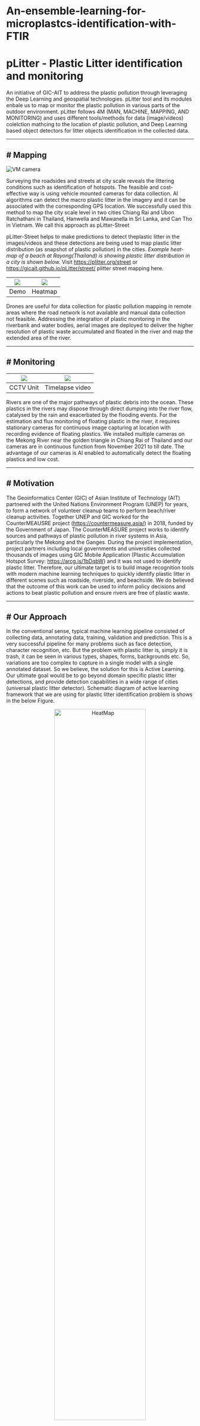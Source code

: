 # An-ensemble-learning-for-microplastcs-identification-with-FTIR

# pLitter - Plastic Litter identification and monitoring

An initiative of GIC-AIT to address the plastic pollution through leveraging the Deep Learning and geospatial technologies. pLitter tool and its modules enbale us to map or monitor the plastic pollution in various parts of the outdoor environment. pLitter follows 4M (MAN, MACHINE, MAPPING, AND MONITORING) and uses different tools/methods for data (image/videos) colelction mathcing to the location of plastic pollution, and Deep Learning based object detectors for litter objects identification in the collected data. 

* * * * *

## # Mapping

![VM camera](./figures/VM_tuktuk.jpeg)

Surveying the roadsides and streets at city scale reveals the littering conditions such as identification of hotspots. The feasible and cost-effective way is using vehicle mounted cameras for data collection. AI algorithms can detect the macro plastic litter in the imagery and it can be associated with the corresponding GPS location. We successfully used this method to map the city scale level in two cities Chiang Rai and Ubon Ratchathani in Thailand, Hanwella and Mawanella in Sri Lanka, and Can Tho in Vietnam. We call this approach as pLitter-Street

pLitter-Street helps to make predictions to detect theplastic litter in the images/videos and these detections are being used to map plastic litter distribution (as snapshot of plastic pollution) in the cities. *Example heat-map of a beach at Rayong(Thailand) is showing plastic litter distribution in a city is shown below.* Visit https://plitter.org/street or https://gicait.github.io/pLitter/street/ plitter street mapping here.

[![](https://img.youtube.com/vi/REv0XEcWXVE/0.jpg)](https://www.youtube.com/watch?v=REv0XEcWXVE) | ![](./figures/example_heatmap.PNG)
:-------------------------:|:-------------------------:
 Demo |  Heatmap

Drones are useful for data collection for plastic pollution mapping in remote areas where the road network is not available and manual data collection not feasible. Addressing the integration of plastic monitoring in the riverbank and water bodies, aerial images are deployed to deliver the higher resolution of plastic waste accumulated and floated in the river and map the extended area of the river.

* * * * *

## # Monitoring

![](./figures/cctv_unit.png)  |  [![](https://img.youtube.com/vi/A6wZhdmWK1Y/0.jpg)](https://www.youtube.com/watch?v=A6wZhdmWK1Y)
:-------------------------:|:-------------------------:
CCTV Unit             |  Timelapse video

Rivers are one of the major pathways of plastic debris into the ocean. These plastics in the rivers may dispose through direct dumping into the river flow, catalysed by the rain and exacerbated by the flooding events. For the estimation and flux monitoring of floating plastic in the river, it requires stationary cameras for continuous image capturing at location with recording evidence of floating plastics.  We installed multiple cameras on the Mekong River near the golden triangle in Chiang Rai of Thailand and our cameras are in continuous function from November 2021 to till date. The advantage of our cameras is AI enabled to automatically detect the floating plastics and low cost.

* * * * *

## # Motivation

The Geoinformatics Center (GIC) of Asian Institute of Technology (AIT) partnered with the United Nations Environment Program (UNEP) for years, to form a network of volunteer cleanup teams to perform beach/river cleanup activities. Together UNEP and GIC worked for the CounterMEAUSRE project (https://countermeasure.asia/) in 2018, funded by the Government of Japan. The CounterMEASURE project works to identify sources and pathways of plastic pollution in river systems in Asia, particularly the Mekong and the Ganges. During the project implementation, project partners including local governments and universities collected thousands of images using GIC Mobile Application (Plastic Accumulation Hotspot Survey: https://arcg.is/1bDqbW) and it was not used to identify plastic litter. Therefore, our ultimate target is to build image recognition tools with modern machine learning techniques to quickly identify plastic litter in different scenes such as roadside, riverside, and beachside. We do believed that the outcome of this work can be used to inform policy decisions and actions to beat plastic pollution and ensure rivers are free of plastic waste.

* * * * *

## # Our Approach

In the conventional sense, typical machine learning pipeline consisted of collecting data, annotating data, training, validation and prediction. This is a very successful pipeline for many problems such as face detection, character recognition, etc. But the problem with plastic litter is, simply it is trash, it can be seen in various types, shapes, forms, backgrounds etc. So, variations are too complex to capture in a single model with a single annotated dataset. So we believe, the solution for this is Active Learning. Our ultimate goal would be to go beyond domain specific plastic litter detections, and provide detection capabilities in a wide range of cities (universal plastic litter detector). Schematic diagram of active learning framework that we are using for plastic litter identification problem is shows in the below Figure. 

<p align="center">
<img src="./figures/active_learning.PNG" alt="HeatMap" width="70%"/>
</p>

* * * * *

## # Datasets

We have prepared datsets separatelty for street level plastic litter (pLitterStreet) and floating plastic litters (pLitterFloat). These datasets contains RGB images, plastic litter annotations (JSON format same as COCO).

pLitterStreet dataset contains images from following locations,

* Pathumthani, Ubon Ratchathani, and Chiang Rai (Thailand)
* Can Tho (Vietnam)
* Hanwella & Mawanella (Sri Lanka)
* Mekong river basin (contains piles i.e, clusters of litter on the roadsides)

pLitterFloat contains data from,

* Mekong river, Chaing Rai, Thailand
* Ruak RIVER, Chiang Rai, Thialand
* Chao Praya, Bangkok, Thailand
* Cantho, Vietnam (coming soon)

#### Trying add more data from new locations (please contact us if you have data to contribute.)

* Mekong river, Chaing Rai, Thailand
* Ruak RIVER, Chiang Rai, Thialand
* Chao Praya, Bangkok, Thailand
* Mekong river, Cantho, Vietnam (coming soon)

*Note: We have used a open-source Annotator tool built from [COCO annotator](https://github.com/jsbroks/coco-annotator) for generation of bounding box annotations with the help of group of annotators. If you are planning to generate your own training data, it is an option*

* * * * *

## # Pre-trained models

Trained weights of YOLOv5 are give below.

| Dataset | Model | AP | Link |
| --- | --- | --- | --- |
| Street |  YOLOv5l | 0.77 | [download](https://github.com/gicait/pLitter/releases/download/v0.0.0-street/pLitterStreet_YOLOv5l.pt) |
| CCTV | YOLOv5s | 0.43 | [download](https://github.com/gicait/pLitter/releases/download/v0.1/pLitterFloat_800x752_to_640x640.pt) |

* * * * *

## # Usage

Refer to [pLitter Street demo](/demo/pLitterStreet_demo.ipynb) for street level detection and mapping
Refer to [pLitter CCTV demo](/demo/pLitterStreet_demo.ipynb) for detecting the floating plastics.

Also visit [pLitter pages](https://plitter.org) to look at the all initiatives of pLitter.

* * * * *

## # Citation

Use the below bibtex to cite us.

```BibTeX
@misc{pLitterStreet_2021,
  title={pLitter-street, Plastic Litter detection along the streets using deep learning},
  author={Sriram Reddy, Lakmal Deshapriya, Chatura Lavanga, Dan Tran, Kavinda Gunasekara, Frank Yrle, Angsana Chaksan, and Sujit},
  year={2021},
  publisher={Github},
  howpublished={\url{https://github.com/gicait/pLitter/}},
}

@misc{pLitterFloat_2022,
  title={pLitter-float, floating plastic litter detection in the rivers},
  author={Sriram Reddy, Chatura Lavanga, Kavinda Gunasekara, and Angsana Chaksan},
  year={2022},
  publisher={Github},
  howpublished={\url{https://github.com/gicait/pLitter/}},
}

```
* * * * *

## Developed by

[Geoinformatics Center](www.geoinfo.ait.ac.th) of [Asian Institute of Technology](www.ait.ac.th).

## Supported by

[CounterMEASURE](https://countermeasure.asia/) project of [UN Environment Programme](https://www.unep.org/).
1
